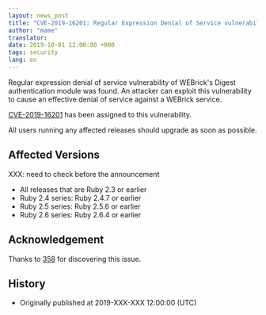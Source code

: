 ```yaml
---
layout: news_post
title: "CVE-2019-16201: Regular Expression Denial of Service vulnerability of WEBrick's Digest access authentication"
author: "mame"
translator:
date: 2019-10-01 12:00:00 +000
tags: security
lang: en
---
```


Regular expression denial of service vulnerability of WEBrick's Digest authentication module was found.  An attacker can exploit this vulnerability to cause an effective denial of service against a WEBrick service.

[CVE-2019-16201](https://cve.mitre.org/cgi-bin/cvename.cgi?name=CVE-2019-16201) has been assigned to this vulnerability.

All users running any affected releases should upgrade as soon as possible.

## Affected Versions

XXX: need to check before the announcement

* All releases that are Ruby 2.3 or earlier
* Ruby 2.4 series: Ruby 2.4.7 or earlier
* Ruby 2.5 series: Ruby 2.5.6 or earlier
* Ruby 2.6 series: Ruby 2.6.4 or earlier

## Acknowledgement

Thanks to [358](https://hackerone.com/358) for discovering this issue.

## History

* Originally published at 2019-XXX-XXX 12:00:00 (UTC)
